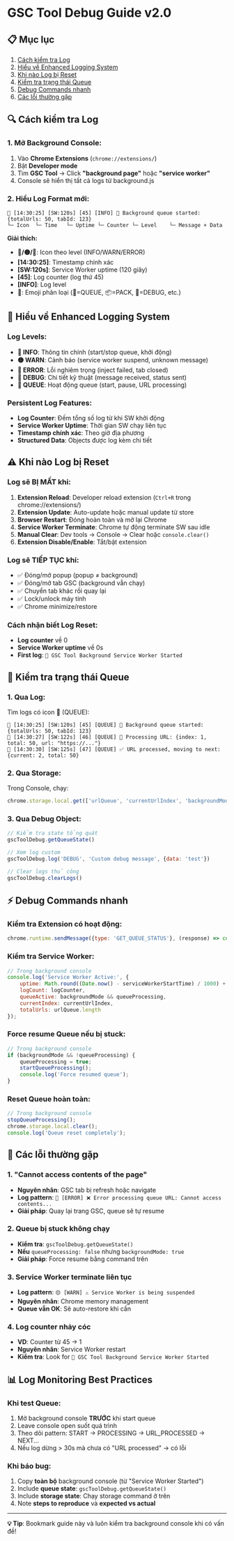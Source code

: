 # GSC Tool Debug Guide v2.0

## 📋 Mục lục
1. [Cách kiểm tra Log](#cách-kiểm-tra-log)
2. [Hiểu về Enhanced Logging System](#hiểu-về-enhanced-logging-system)  
3. [Khi nào Log bị Reset](#khi-nào-log-bị-reset)
4. [Kiểm tra trạng thái Queue](#kiểm-tra-trạng-thái-queue)
5. [Debug Commands nhanh](#debug-commands-nhanh)
6. [Các lỗi thường gặp](#các-lỗi-thường-gặp)

## 🔍 Cách kiểm tra Log

### 1. Mở Background Console:
1. Vào **Chrome Extensions** (`chrome://extensions/`)
2. Bật **Developer mode**
3. Tìm **GSC Tool** → Click **"background page"** hoặc **"service worker"**
4. Console sẽ hiển thị tất cả logs từ background.js

### 2. Hiểu Log Format mới:
```
🔵 [14:30:25] [SW:120s] [45] [INFO] 🚀 Background queue started: {totalUrls: 50, tabId: 123}
└─ Icon  └─ Time   └─ Uptime └─ Counter └─ Level    └─ Message + Data
```

**Giải thích:**
- **🔵/🟡/🔴**: Icon theo level (INFO/WARN/ERROR)
- **[14:30:25]**: Timestamp chính xác
- **[SW:120s]**: Service Worker uptime (120 giây)
- **[45]**: Log counter (log thứ 45)
- **[INFO]**: Log level
- **🚀**: Emoji phân loại (🚀=QUEUE, 📦=PACK, 🔧=DEBUG, etc.)

## 🎯 Hiểu về Enhanced Logging System

### Log Levels:
- **🔵 INFO**: Thông tin chính (start/stop queue, khởi động)
- **🟡 WARN**: Cảnh báo (service worker suspend, unknown message)
- **🔴 ERROR**: Lỗi nghiêm trọng (inject failed, tab closed)
- **🔧 DEBUG**: Chi tiết kỹ thuật (message received, status sent)
- **🚀 QUEUE**: Hoạt động queue (start, pause, URL processing)

### Persistent Log Features:
- **Log Counter**: Đếm tổng số log từ khi SW khởi động
- **Service Worker Uptime**: Thời gian SW chạy liên tục
- **Timestamp chính xác**: Theo giờ địa phương
- **Structured Data**: Objects được log kèm chi tiết

## ⚠️ Khi nào Log bị Reset

### Log sẽ BỊ MẤT khi:
1. **Extension Reload**: Developer reload extension (`Ctrl+R` trong chrome://extensions/)
2. **Extension Update**: Auto-update hoặc manual update từ store
3. **Browser Restart**: Đóng hoàn toàn và mở lại Chrome
4. **Service Worker Terminate**: Chrome tự động terminate SW sau idle
5. **Manual Clear**: Dev tools → Console → Clear hoặc `console.clear()`
6. **Extension Disable/Enable**: Tắt/bật extension

### Log sẽ TIẾP TỤC khi:
- ✅ Đóng/mở popup (popup ≠ background)
- ✅ Đóng/mở tab GSC (background vẫn chạy)
- ✅ Chuyển tab khác rồi quay lại
- ✅ Lock/unlock máy tính
- ✅ Chrome minimize/restore

### Cách nhận biết Log Reset:
- **Log counter** về 0
- **Service Worker uptime** về 0s  
- **First log**: `🚀 GSC Tool Background Service Worker Started`

## 🔄 Kiểm tra trạng thái Queue

### 1. Qua Log:
Tìm logs có icon 🚀 (QUEUE):
```
🚀 [14:30:25] [SW:120s] [45] [QUEUE] 🚀 Background queue started: {totalUrls: 50, tabId: 123}
🚀 [14:30:27] [SW:122s] [46] [QUEUE] 🔄 Processing URL: {index: 1, total: 50, url: "https://..."}
🚀 [14:30:30] [SW:125s] [47] [QUEUE] ✅ URL processed, moving to next: {current: 2, total: 50}
```

### 2. Qua Storage:
Trong Console, chạy:
```javascript
chrome.storage.local.get(['urlQueue', 'currentUrlIndex', 'backgroundMode', 'queueProcessing', 'queuePaused'], (data) => console.log('Queue State:', data));
```

### 3. Qua Debug Object:
```javascript
// Kiểm tra state tổng quát
gscToolDebug.getQueueState()

// Xem log custom
gscToolDebug.log('DEBUG', 'Custom debug message', {data: 'test'})

// Clear logs thủ công  
gscToolDebug.clearLogs()
```

## ⚡ Debug Commands nhanh

### Kiểm tra Extension có hoạt động:
```javascript
chrome.runtime.sendMessage({type: 'GET_QUEUE_STATUS'}, (response) => console.log('Extension Response:', response));
```

### Kiểm tra Service Worker:
```javascript
// Trong background console
console.log('Service Worker Active:', {
    uptime: Math.round((Date.now() - serviceWorkerStartTime) / 1000) + 's',
    logCount: logCounter,
    queueActive: backgroundMode && queueProcessing,
    currentIndex: currentUrlIndex,
    totalUrls: urlQueue.length
});
```

### Force resume Queue nếu bị stuck:
```javascript
// Trong background console
if (backgroundMode && !queueProcessing) {
    queueProcessing = true;
    startQueueProcessing();
    console.log('Force resumed queue');
}
```

### Reset Queue hoàn toàn:
```javascript
// Trong background console  
stopQueueProcessing();
chrome.storage.local.clear();
console.log('Queue reset completely');
```

## 🐛 Các lỗi thường gặp

### 1. "Cannot access contents of the page"
- **Nguyên nhân**: GSC tab bị refresh hoặc navigate
- **Log pattern**: `🔴 [ERROR] ❌ Error processing queue URL: Cannot access contents...`
- **Giải pháp**: Quay lại trang GSC, queue sẽ tự resume

### 2. Queue bị stuck không chạy
- **Kiểm tra**: `gscToolDebug.getQueueState()`
- **Nếu** `queueProcessing: false` nhưng `backgroundMode: true`
- **Giải pháp**: Force resume bằng command trên

### 3. Service Worker terminate liên tục  
- **Log pattern**: `🟡 [WARN] ⚠️ Service Worker is being suspended`
- **Nguyên nhân**: Chrome memory management
- **Queue vẫn OK**: Sẽ auto-restore khi cần

### 4. Log counter nhảy cóc
- **VD**: Counter từ 45 → 1  
- **Nguyên nhân**: Service Worker restart
- **Kiểm tra**: Look for `🚀 GSC Tool Background Service Worker Started`

## 📊 Log Monitoring Best Practices

### Khi test Queue:
1. Mở background console **TRƯỚC** khi start queue
2. Leave console open suốt quá trình
3. Theo dõi pattern: START → PROCESSING → URL_PROCESSED → NEXT...
4. Nếu log dừng > 30s mà chưa có "URL processed" → có lỗi

### Khi báo bug:
1. Copy **toàn bộ** background console (từ "Service Worker Started")
2. Include **queue state**: `gscToolDebug.getQueueState()`  
3. Include **storage state**: Chạy storage command ở trên
4. Note **steps to reproduce** và **expected vs actual**

---

**💡 Tip**: Bookmark guide này và luôn kiểm tra background console khi có vấn đề!
